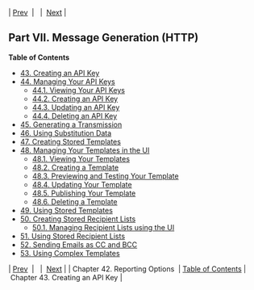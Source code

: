 | [Prev](smtp_reporting_options)  |   |  [Next](create_apikey) |
## Part VII. Message Generation (HTTP)
**Table of Contents**
* [43\. Creating an API Key](create_apikey)
* [44\. Managing Your API Keys](web-ui.apikeys)
    * [44.1\. Viewing Your API Keys](web-ui.apikeys#web-ui.apikeys.viewing)
    * [44.2\. Creating an API Key](web-ui.apikeys.create)
    * [44.3\. Updating an API Key](web-ui.apikeys.update)
    * [44.4\. Deleting an API Key](web-ui.apikeys.delete)
* [45\. Generating a Transmission](message_gen)
* [46\. Using Substitution Data](substitution_data)
* [47\. Creating Stored Templates](stored_template)
* [48\. Managing Your Templates in the UI](web-ui.templates)
    * [48.1\. Viewing Your Templates](web-ui.templates#web-ui.templates.view)
    * [48.2\. Creating a Template](web-ui.templates.create)
    * [48.3\. Previewing and Testing Your Template](web-ui.templates.preview)
    * [48.4\. Updating Your Template](web-ui.update.template)
    * [48.5\. Publishing Your Template](web-ui.templates.publish)
    * [48.6\. Deleting a Template](web-ui.templates.delete)
* [49\. Using Stored Templates](using_template)
* [50\. Creating Stored Recipient Lists](stored_list)
    * [50.1\. Managing Recipient Lists using the UI](stored_list#manage_list_ui)
* [51\. Using Stored Recipient Lists](using_list)
* [52\. Sending Emails as CC and BCC](sending_cc_bcc)
* [53\. Using Complex Templates](complex_template)

| [Prev](smtp_reporting_options)  |   |  [Next](create_apikey) |
| Chapter 42. Reporting Options  | [Table of Contents](index) |  Chapter 43. Creating an API Key |
